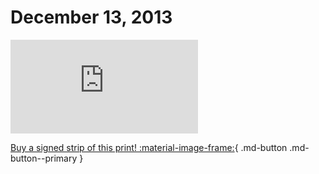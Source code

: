 # December 13, 2013

![](https://www.achewood.com/comic.php?date=12132013)

[Buy a signed strip of this print! :material-image-frame:](https://achewood-holiday-pop-up.myshopify.com/products/strip#12132013){ .md-button .md-button--primary }
